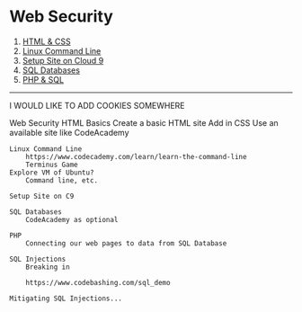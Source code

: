 # Web Security

1. [HTML & CSS](html_css.md)
1. [Linux Command Line](linux_cli.md)
1. [Setup Site on Cloud 9](setup_c9.md)
1. [SQL Databases](sql.md)
1. [PHP & SQL](php_sql.md)


----

I WOULD LIKE TO ADD COOKIES SOMEWHERE

Web Security
	HTML Basics
		Create a basic HTML site
		Add in CSS
		Use an available site like CodeAcademy

	Linux Command Line
		https://www.codecademy.com/learn/learn-the-command-line
		Terminus Game
	Explore VM of Ubuntu?
		Command line, etc.

	Setup Site on C9

	SQL Databases
		CodeAcademy as optional

	PHP
		Connecting our web pages to data from SQL Database

	SQL Injections
		Breaking in

		https://www.codebashing.com/sql_demo

	Mitigating SQL Injections...
